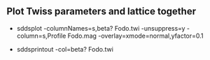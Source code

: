 ## Plot Twiss parameters and lattice together

* sddsplot -columnNames=s,beta? Fodo.twi -unsuppress=y -column=s,Profile Fodo.mag -overlay=xmode=normal,yfactor=0.1

* sddsprintout -col=beta? Fodo.twi

